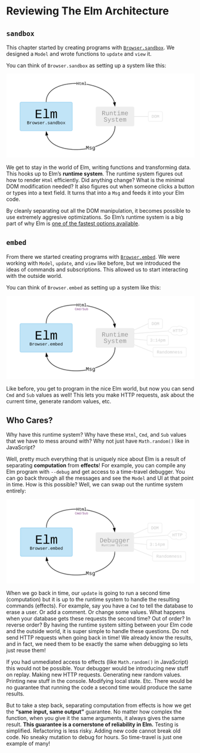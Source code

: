 # Reviewing The Elm Architecture


## `sandbox`

This chapter started by creating programs with [`Browser.sandbox`][sandbox]. We designed a `Model` and wrote functions to `update` and `view` it.

You can think of `Browser.sandbox` as setting up a system like this:

![](diagrams/sandbox.svg)

We get to stay in the world of Elm, writing functions and transforming data. This hooks up to Elm&rsquo;s **runtime system**. The runtime system figures out how to render `Html` efficiently. Did anything change? What is the minimal DOM modification needed? It also figures out when someone clicks a button or types into a text field. It turns that into a `Msg` and feeds it into your Elm code.

By cleanly separating out all the DOM manipulation, it becomes possible to use extremely aggresive optimizations. So Elm&rsquo;s runtime system is a big part of why Elm is [one of the fastest options available][benchmark].

[sandbox]: https://package.elm-lang.org/packages/elm/browser/latest/Browser#sandbox
[benchmark]: http://elm-lang.org/blog/blazing-fast-html-round-two


## `embed`

From there we started creating programs with [`Browser.embed`][embed]. We were working with `Model`, `update`, and `view` like before, but we introduced the ideas of commands and subscriptions. This allowed us to start interacting with the outside world.

You can think of `Browser.embed` as setting up a system like this:

![](diagrams/embed.svg)

Like before, you get to program in the nice Elm world, but now you can send `Cmd` and `Sub` values as well! This lets you make HTTP requests, ask about the current time, generate random values, etc.

[embed]: https://package.elm-lang.org/packages/elm/browser/latest/Browser#embed


## Who Cares?

Why have this runtime system? Why have these `Html`, `Cmd`, and `Sub` values that we have to mess around with? Why not just have `Math.random()` like in JavaScript?

Well, pretty much everything that is uniquely nice about Elm is a result of separating **computation** from **effects**! For example, you can compile any Elm program with `--debug` and get access to a time-travel debugger. You can go back through all the messages and see the `Model` and UI at that point in time. How is this possible? Well, we can swap out the runtime system entirely:

![](diagrams/debug.svg)

When we go back in time, our `update` is going to run a second time (computation) but it is up to the runtime system to handle the resulting commands (effects). For example, say you have a `Cmd` to tell the database to erase a user. Or add a comment. Or change some values. What happens when your database gets these requests the second time? Out of order? In reverse order? By having the runtime system sitting between your Elm code and the outside world, it is super simple to handle these questions. Do not send HTTP requests when going back in time! We already know the results, and in fact, we need them to be exactly the same when debugging so lets just reuse them!

If you had unmediated access to effects (like `Math.random()` in JavaScript) this would not be possible. Your debugger would be introducing new stuff on replay. Making new HTTP requests. Generating new random values. Printing new stuff in the console. Modifying local state. Etc. There would be no guarantee that running the code a second time would produce the same results.

But to take a step back, separating computation from effects is how we get the **&ldquo;same input, same output&rdquo;** guarantee. No matter how complex the function, when you give it the same arguments, it always gives the same result. **This guarantee is a cornerstone of reliability in Elm.** Testing is simplified. Refactoring is less risky. Adding new code cannot break old code. No sneaky mutation to debug for hours. So time-travel is just one example of many!

